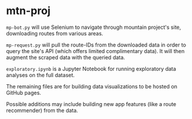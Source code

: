# mtn-proj

`mp-bot.py` will use Selenium to navigate through mountain project's site, downloading routes from various areas.

`mp-request.py` will pull the route-IDs from the downloaded data in order to query the site's API (which offers limited complimentary data). It will then augment the scraped data with the queried data.

`exploratory.ipynb` is a Jupyter Notebook for running exploratory data analyses on the full dataset.

The remaining files are for building data visualizations to be hosted on GitHub pages.

Possible additions may include building new app features (like a route recommender) from the data.
